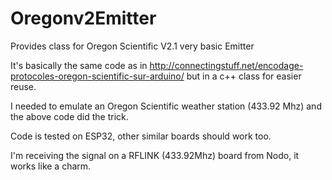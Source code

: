 # Oregonv2Emitter
Provides class for Oregon Scientific V2.1 very basic Emitter

It's basically the same code as in http://connectingstuff.net/encodage-protocoles-oregon-scientific-sur-arduino/ but in a c++ class for easier reuse. 

I needed to emulate an Oregon Scientific weather station (433.92 Mhz) and the above code did the trick.

Code is tested on ESP32, other similar boards should work too.

I'm receiving the signal on a RFLINK (433.92Mhz) board from Nodo, it works like a charm.
